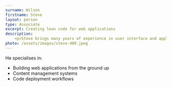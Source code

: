 ```yaml
---
surname: Wilson
firstname: Steve
layout: person
type: Associate
excerpt: Creating lean code for web applications
description: 
    <p>Steve brings many years of experience in user interface and application design.</p>
photo: /assets/images/steve-400.jpeg
---
```

<p>He specialises in:</p>
<ul>
    <li>Building web applications from the ground up</li>
    <li>Content management systems</li>
    <li>Code deployment workflows</li>
</ul>